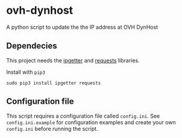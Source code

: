 # ovh-dynhost
A python script to update the the IP address at OVH DynHost

## Dependecies
This project needs the [ipgetter](https://github.com/phoemur/ipgetter) and [requests](http://requests.readthedocs.org/en/latest/) libraries.

Install with `pip3`

```
sudo pip3 install ipgetter requests
```

## Configuration file
This script requires a configuration file called `config.ini`. See `config.ini.example` for configuration examples and create your own `config.ini` before running the script.
